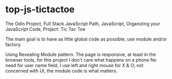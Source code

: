 # top-js-tictactoe
The Odin Project, Full Stack JavaScript Path, JavaScript, Organizing your JavaScript Code, Project: Tic Tac Toe


The main goal is to have as little global code as possible; use module and/or factory.

Using Revealing Module pattern.
The page is responsive, at least in the browser tools, for this project I don't care what happens on a phone
No need for user name field, I use left and right mouse for X & O; not concerned with UI, the module code is what matters.
